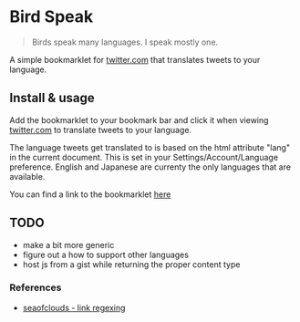 # Bird Speak

> Birds speak many languages. I speak mostly one.

A simple bookmarklet for  [twitter.com](http://www.twitter.com/) that translates tweets to your language.


## Install & usage

Add the bookmarklet to your bookmark bar and click it when viewing  [twitter.com](http://www.twitter.com/) to translate tweets
to your language. 

The language tweets get translated to is based on the html attribute "lang" in the current document. This is set in your Settings/Account/Language preference. English and Japanese are currenty the only languages that are available.

You can find a link to the bookmarklet [here](http://softprops.github.com/bird-speak) 

## TODO
 * make a bit more generic
 * figure out a how to support other languages
 * host js from a gist while returning the proper content type


### References
 * [seaofclouds - link regexing](http://github.com/seaofclouds/tweet/tree/master)